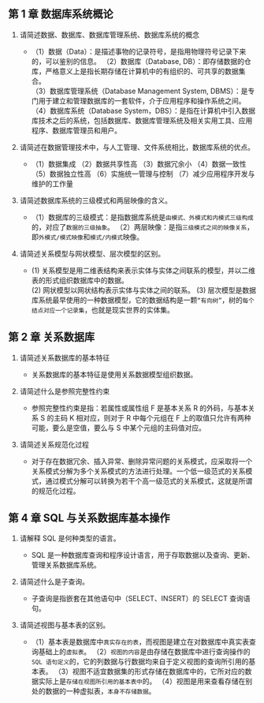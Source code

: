 ## 第 1 章 数据库系统概论

1. 请简述数据、数据库、数据库管理系统、数据库系统的概念

   - （1）数据（Data）：是描述事物的记录符号，是指用物理符号记录下来的，可以鉴别的信息。
     （2）数据库（Database, DB）：即存储数据的仓库，严格意义上是指长期存储在计算机中的有组织的、可共享的数据集合。  
     （3）数据库管理系统（Database Management System, DBMS）：是专门用于建立和管理数据库的一套软件，介于应用程序和操作系统之间。  
     （4）数据库系统（Database System，DBS）：是指在计算机中引入数据库技术之后的系统，包括数据库、数据库管理系统及相关实用工具、应用程序、数据库管理员和用户。

2. 请简述在数据管理技术中，与人工管理、文件系统相比，数据库系统的优点。

   - （1）数据集成
     （2）数据共享性高
     （3）数据冗余小
     （4）数据一致性
     （5）数据独立性高
     （6）实施统一管理与控制
     （7）减少应用程序开发与维护的工作量

3. 请简述数据库系统的三级模式和两层映像的含义。

   - （1）数据库的三级模式：是指数据库系统是`由模式、外模式和内模式三级构成`的，对应了`数据的三级抽象`。
     （2）两层映像：是指`三级模式之间的映像关系`，即`外模式/模式映像`和`模式/内模式`映像。

4. 请简述关系模型与网状模型、层次模型的区别。

   - (1) 关系模型是用二维表结构来表示实体与实体之间联系的模型，并以二维表的形式组织数据库中的数据。  
     (2) 网状模型以网状结构表示实体与实体之间的联系。
     (3) 层次模型是数据库系统最早使用的一种数据模型，它的数据结构是一颗`“有向树”`，树的`每个结点对应一个记录集`，也就是现实世界的实体集。

## 第 2 章 关系数据库

1. 请简述关系数据库的基本特征

   - 关系数据库的基本特征是使用关系数据模型组织数据。

2. 请简述什么是参照完整性约束

   - 参照完整性约束是指：若属性或属性组 F 是基本关系 R 的外码，与基本关系 S 的主码 K 相对应，则对于 R 中每个元组在 F 上的取值只允许有两种可能，要么是空值，要么与 S 中某个元组的主码值对应。

3. 请简述关系规范化过程

   - 对于存在数据冗余、插入异常、删除异常问题的关系模式，应采取将一个关系模式分解为多个关系模式的方法进行处理。一个低一级范式的关系模式，通过模式分解可以转换为若干个高一级范式的关系模式，这就是所谓的规范化过程。

## 第 4 章 SQL 与关系数据库基本操作

1. 请解释 SQL 是何种类型的语言。

   - SQL 是一种数据库查询和程序设计语言，用于存取数据以及查询、更新、管理关系数据库系统。

2. 请简述什么是子查询。

   - 子查询是指嵌套在其他语句中（SELECT、INSERT）的 SELECT 查询语句。

3. 请简述视图与基本表的区别。

   - （1）基本表是数据库中`真实存在的表`，而视图是建立在对数据库中真实表查询基础上的`虚拟表`。
     （2）`视图的内容`是由存储在数据库中进行查询操作的 `SQL 语句定义`的，它的列数据与行数据均来自于定义视图的查询所引用的基本表。
     （3）视图不适宜数据集的形式存储在数据库中的，它所对应的数据实际上是`存储在视图所引用的基本表中`的。
     （4）视图是用来查看存储在别处的数据的一种虚拟表，`本身不存储数据`。
